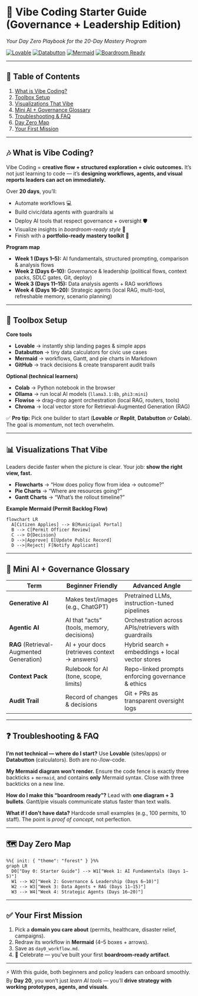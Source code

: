 # 🚀 Vibe Coding Starter Guide (Governance + Leadership Edition)

*Your Day Zero Playbook for the 20-Day Mastery Program*

[![Lovable](https://img.shields.io/badge/Lovable-App_Builder-green)](https://lovable.dev)
[![Databutton](https://img.shields.io/badge/Databutton-Micro_Tools-orange)](https://databutton.com)
[![Mermaid](https://img.shields.io/badge/Mermaid-Workflows-blue)](https://mermaid.js.org)
[![Boardroom Ready](https://img.shields.io/badge/Outputs-Boardroom_Ready-purple)](#)

---

## 📖 Table of Contents

1. [What is Vibe Coding?](#-what-is-vibe-coding)
2. [Toolbox Setup](#-toolbox-setup)
3. [Visualizations That Vibe](#-visualizations-that-vibe)
4. [Mini AI + Governance Glossary](#-mini-ai--governance-glossary)
5. [Troubleshooting & FAQ](#-troubleshooting--faq)
6. [Day Zero Map](#-day-zero-map)
7. [Your First Mission](#-your-first-mission)

---

## 🎶 What is Vibe Coding?

Vibe Coding = **creative flow + structured exploration + civic outcomes.**
It’s not just learning to code — it’s **designing workflows, agents, and visual reports leaders can act on immediately.**

Over **20 days**, you’ll:

* Automate workflows 💻
* Build civic/data agents with guardrails 📊
* Deploy AI tools that respect governance + oversight 🛡
* Visualize insights in *boardroom-ready style* 🎨
* Finish with a **portfolio-ready mastery toolkit** 🚀

**Program map**

* **Week 1 (Days 1–5):** AI fundamentals, structured prompting, comparison & analysis flows
* **Week 2 (Days 6–10):** Governance & leadership (political flows, context packs, SDLC gates, Git, deploy)
* **Week 3 (Days 11–15):** Data analysis agents + RAG workflows
* **Week 4 (Days 16–20):** Strategic agents (local RAG, multi-tool, refreshable memory, scenario planning)

---

## 🧰 Toolbox Setup

**Core tools**

* **Lovable** → instantly ship landing pages & simple apps
* **Databutton** → tiny data calculators for civic use cases
* **Mermaid** → workflows, Gantt, and pie charts in Markdown
* **GitHub** → track decisions & create transparent audit trails

**Optional (technical learners)**

* **Colab** → Python notebook in the browser
* **Ollama** → run local AI models (`llama3.1:8b`, `phi3:mini`)
* **Flowise** → drag-drop agent orchestration (local RAG, routers, tools)
* **Chroma** → local vector store for Retrieval-Augmented Generation (RAG)

✅ **Pro tip:** Pick one builder to start (**Lovable** *or* **Replit**, **Databutton** *or* **Colab**). The goal is *momentum*, not tech overwhelm.

---

## 📊 Visualizations That Vibe

Leaders decide faster when the picture is clear. Your job: **show the right view, fast.**

* **Flowcharts** → “How does policy flow from idea → outcome?”
* **Pie Charts** → “Where are resources going?”
* **Gantt Charts** → “What’s the rollout timeline?”

**Example Mermaid (Permit Backlog Flow)**

```mermaid
flowchart LR
  A[Citizen Applies] --> B[Municipal Portal]
  B --> C[Permit Officer Review]
  C --> D{Decision}
  D -->|Approve| E[Update Public Record]
  D -->|Reject| F[Notify Applicant]
```

---

## 🧠 Mini AI + Governance Glossary

| Term                                     | Beginner Friendly                            | Advanced Angle                                       |
| ---------------------------------------- | -------------------------------------------- | ---------------------------------------------------- |
| **Generative AI**                        | Makes text/images (e.g., ChatGPT)            | Pretrained LLMs, instruction-tuned pipelines         |
| **Agentic AI**                           | AI that “acts” (tools, memory, decisions)    | Orchestration across APIs/retrievers with guardrails |
| **RAG** (Retrieval-Augmented Generation) | AI + your docs (retrieves context → answers) | Hybrid search + embeddings + local vector stores     |
| **Context Pack**                         | Rulebook for AI (tone, scope, limits)        | Repo-linked prompts enforcing governance & ethics    |
| **Audit Trail**                          | Record of changes & decisions                | Git + PRs as transparent oversight logs              |

---

## ❓ Troubleshooting & FAQ

**I’m not technical — where do I start?**
Use **Lovable** (sites/apps) or **Databutton** (calculators). Both are no-/low-code.

**My Mermaid diagram won’t render.**
Ensure the code fence is exactly three backticks + `mermaid`, and contains **only** Mermaid syntax. Close with three backticks on a new line.

**How do I make this “boardroom ready”?**
Lead with **one diagram + 3 bullets**. Gantt/pie visuals communicate status faster than text walls.

**What if I don’t have data?**
Hardcode small examples (e.g., 100 permits, 10 staff). The point is *proof of concept*, not perfection.

---

## 🗺 Day Zero Map

```mermaid
%%{ init: { "theme": "forest" } }%%
graph LR
  D0["Day 0: Starter Guide"] --> W1["Week 1: AI Fundamentals (Days 1–5)"]
  W1 --> W2["Week 2: Governance & Leadership (Days 6–10)"]
  W2 --> W3["Week 3: Data Agents + RAG (Days 11–15)"]
  W3 --> W4["Week 4: Strategic Agents (Days 16–20)"]
```

---

## ✅ Your First Mission

1. Pick a **domain you care about** (permits, healthcare, disaster relief, campaigns).
2. Redraw its workflow in **Mermaid** (4–5 boxes + arrows).
3. Save as `day0_workflow.md`.
4. 🎉 Celebrate — you’ve built your first **boardroom-ready artifact**.

---

⚡ With this guide, both beginners and policy leaders can onboard smoothly.
By **Day 20**, you won’t just *learn AI tools* — you’ll **drive strategy with working prototypes, agents, and visuals**.

